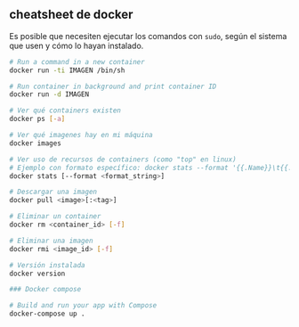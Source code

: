 ## cheatsheet de docker
Es posible que necesiten ejecutar los comandos con `sudo`, según el sistema que usen y cómo lo hayan instalado.

```sh
# Run a command in a new container
docker run -ti IMAGEN /bin/sh

# Run container in background and print container ID
docker run -d IMAGEN 

# Ver qué containers existen
docker ps [-a]

# Ver qué imagenes hay en mi máquina
docker images

# Ver uso de recursos de containers (como "top" en linux)
# Ejemplo con formato específico: docker stats --format '{{.Name}}\t{{.ID}}\t{{.CPUPerc}}\t{{.MemUsage}}'
docker stats [--format <format_string>]

# Descargar una imagen
docker pull <image>[:<tag>]

# Eliminar un container
docker rm <container_id> [-f]

# Eliminar una imagen
docker rmi <image_id> [-f]

# Versión instalada
docker version

### Docker compose

# Build and run your app with Compose
docker-compose up .
```
